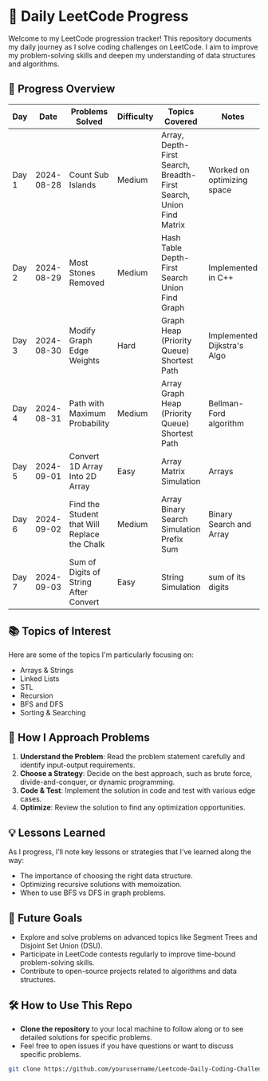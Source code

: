 # 📝 Daily LeetCode Progress

Welcome to my LeetCode progression tracker! This repository documents my daily journey as I solve coding challenges on LeetCode. I aim to improve my problem-solving skills and deepen my understanding of data structures and algorithms.

## 📅 Progress Overview

| Day  | Date       | Problems Solved                | Difficulty | Topics Covered                                                     | Notes                       |
|------|------------|--------------------------------|------------|--------------------------------------------------------------------|-----------------------------|
| Day 1| 2024-08-28 | Count Sub Islands              | Medium     | Array, Depth-First Search, Breadth-First Search, Union Find Matrix | Worked on optimizing space  |
| Day 2| 2024-08-29 | Most Stones Removed            | Medium     | Hash Table Depth-First Search Union Find Graph                     | Implemented in C++          |
| Day 3| 2024-08-30 | Modify Graph Edge Weights      | Hard       | Graph Heap (Priority Queue) Shortest Path                          | Implemented Dijkstra's Algo |
| Day 4| 2024-08-31 |Path with Maximum Probability   | Medium     | Array Graph Heap (Priority Queue) Shortest Path                    | Bellman-Ford algorithm      |
| Day 5| 2024-09-01 |Convert 1D Array Into 2D Array  | Easy       | Array Matrix Simulation                                            | Arrays                      |
| Day 6| 2024-09-02 |Find the Student that Will Replace the Chalk  | Medium       | Array Binary Search Simulation Prefix Sum     | Binary Search and Array                    |
| Day 7| 2024-09-03 |Sum of Digits of String After Convert| Easy       | String Simulation | sum of its digits |




<!-- Add more days as you progress -->

## 📚 Topics of Interest
Here are some of the topics I'm particularly focusing on:

- Arrays & Strings
- Linked Lists
- STL
- Recursion
- BFS and DFS
- Sorting & Searching

## 🔧 How I Approach Problems
1. **Understand the Problem**: Read the problem statement carefully and identify input-output requirements.
2. **Choose a Strategy**: Decide on the best approach, such as brute force, divide-and-conquer, or dynamic programming.
3. **Code & Test**: Implement the solution in code and test with various edge cases.
4. **Optimize**: Review the solution to find any optimization opportunities.

## 💡 Lessons Learned
As I progress, I’ll note key lessons or strategies that I've learned along the way:

- The importance of choosing the right data structure.
- Optimizing recursive solutions with memoization.
- When to use BFS vs DFS in graph problems.

<!--## 🏆 Achievements
- [ ] 30 Days of LeetCode Challenge Completion
- [ ] 100 Problems Solved
- [ ] Mastery of Dynamic Programming -->

## 🚀 Future Goals
- Explore and solve problems on advanced topics like Segment Trees and Disjoint Set Union (DSU).
- Participate in LeetCode contests regularly to improve time-bound problem-solving skills.
- Contribute to open-source projects related to algorithms and data structures.

## 🛠️ How to Use This Repo
- **Clone the repository** to your local machine to follow along or to see detailed solutions for specific problems.
- Feel free to open issues if you have questions or want to discuss specific problems.

```bash
git clone https://github.com/yourusername/Leetcode-Daily-Coding-Challenge.git
